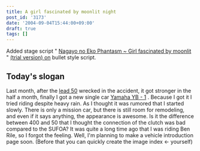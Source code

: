 ```yaml
---
title: A girl fascinated by moonlit night
post_id: '3173'
date: '2004-09-04T15:44:00+09:00'
draft: true
tags: []
---
```


Added stage script " [Nagayo no Eko Phantasm ~ Girl fascinated by moonlit](/tag/touhou-in-phantasm) " [(trial version) on](/tag/touhou-in-phantasm) bullet style script.

## Today's slogan

Last month, after the [lead 50](/lead50) wrecked in the accident, it got stronger in the half a month, finally I got a new single car [Yamaha YB - 1](/tag/yb-1) . Because I got it I tried riding despite heavy rain. As I thought it was rumored that I started slowly. There is only a mission car, but there is still room for remodeling, and even if it says anything, the appearance is awesome. Is it the difference between 400 and 50 that I thought the connection of the clutch was bad compared to the SUFOA? It was quite a long time ago that I was riding Ben Rile, so I forgot the feeling. Well, I'm planning to make a vehicle introduction page soon. (Before that you can quickly create the image index ← yourself)
